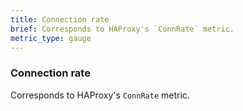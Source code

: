 ```yaml
---
title: Connection rate
brief: Corresponds to HAProxy's `ConnRate` metric. 
metric_type: gauge
---
```

### Connection rate

Corresponds to HAProxy's `ConnRate` metric. 